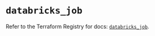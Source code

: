 # `databricks_job`

Refer to the Terraform Registry for docs: [`databricks_job`](https://registry.terraform.io/providers/databricks/databricks/1.38.0/docs/resources/job).
